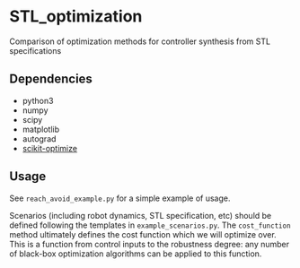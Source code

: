# STL_optimization
Comparison of optimization methods for controller synthesis from STL specifications

## Dependencies

- python3
- numpy
- scipy
- matplotlib
- autograd
- [scikit-optimize](https://scikit-optimize.github.io/)

## Usage

See `reach_avoid_example.py` for a simple example of usage. 

Scenarios (including robot dynamics, STL specification, etc) should be defined 
following the templates in `example_scenarios.py`. The `cost_function` method 
ultimately defines the cost function which we will optimize over. This is a function
from control inputs to the robustness degree: any number of black-box optimization
algorithms can be applied to this function.

